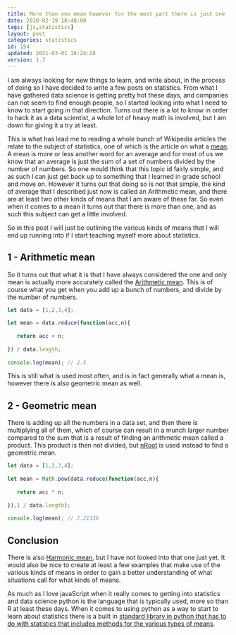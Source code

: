 ```yaml
---
title: More than one mean however for the most part there is just one
date: 2018-02-19 18:40:00
tags: [js,statistics]
layout: post
categories: statistics
id: 154
updated: 2021-03-01 18:24:28
version: 1.7
---
```


I am always looking for new things to learn, and write about, in the process of doing so I have decided to write a few posts on statistics. From what I have gathered data science is getting pretty hot these days, and companies can not seem to find enough people, so I started looking into what I need to know to start going in that direction. Turns out there is a lot to know in order to hack it as a data scientist, a whole lot of heavy math is involved, but I am down for giving it a try at least.

This is what has lead me to reading a whole bunch of Wikipedia articles the relate to the subject of statistics, one of which is the article on what a [mean](https://en.wikipedia.org/wiki/Mean). A mean is more or less another word for an average and for most of us we know that an average is just the sum of a set of numbers divided by the number of numbers. So one would think that this topic id fairly simple, and as such I can just get back up to something that I learned in grade school and move on. However it turns out that doing so is not that simple, the kind of average that I described just now is called an Arithmetic mean, and there are at least two other kinds of means that I am aware of these far.  So even when it comes to a mean it turns out that there is more than one, and as such this subject can get a little involved.

So in this post I will just be outlining the various kinds of means that I will end up running into if I start teaching myself more about statistics.

<!-- more -->

## 1 - Arithmetic mean

So it turns out that what it is that I have always considered the one and only mean is actually more accurately called the [Arithmetic mean](https://en.wikipedia.org/wiki/Arithmetic_mean). This is of course what you get when you add up a bunch of numbers, and divide by the number of numbers.

```js
let data = [1,2,3,4];
 
let mean = data.reduce(function(acc,n){
 
   return acc + n;
 
}) / data.length;
 
console.log(mean); // 2.5
```

This is still what is used most often, and is in fact generally what a mean is, however there is also geometric mean as well.

## 2 - Geometric mean

There is adding up all the numbers in a data set, and then there is multiplying all of them, which of course can result in a munch larger number compared to the sum that is a result of finding an arithmetic mean called a product. This product is then not divided, but [nRoot](https://en.wikipedia.org/wiki/Nth_root) is used instead to find a geometric mean.

```js
let data = [1,2,3,4];
 
let mean = Math.pow(data.reduce(function(acc,n){
 
   return acc * n;
 
}),1 / data.length);
 
console.log(mean); // 2.21336
```

## Conclusion

There is also [Harmonic mean](https://en.wikipedia.org/wiki/Harmonic_mean), but I have not looked into that one just yet. It would also be nice to create at least a few examples that make use of the various kinds of means in order to gain a better understanding of what situations call for what kinds of means.

As much as I love javaScript when it really comes to getting into statistics and data science python is the language that is typically used, more so than R at least these days. When it comes to using python as a way to start to learn about statistics there is a built in [standard library in python that has to do with statistics that includes methods for the various types of means](/2021/02/26/python-standard-library-statistics/).